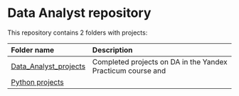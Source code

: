 # Data Analyst repository
This repository contains 2 folders with projects:


| Folder name                                                                                           | Description                                                   | 
| :---------------------------------------------------------------------------------------------------- | :------------------------------------------------------------ |
| [Data_Analyst_projects](https://github.com/mrKostya19/Data-Analyst/tree/main/Data_Analyst_projects)   | Completed projects on DA in the Yandex Practicum course and     |                                                                                                       |   beyond this course                                          |
| [Python projects](https://github.com/mrKostya19/Data-Analyst/tree/main/Python%20projects)             |
